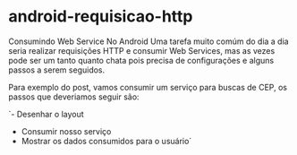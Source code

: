 # android-requisicao-http

Consumindo Web Service No Android
Uma tarefa muito comúm do dia a dia seria realizar requisições HTTP e consumir Web Services, mas as vezes pode ser um tanto quanto chata pois precisa de configurações e alguns passos a serem seguidos.

Para exemplo do post, vamos consumir um serviço para buscas de CEP, os passos que deveriamos seguir são:

`- Desenhar o layout
- Consumir nosso serviço
- Mostrar os dados consumidos para o usuário`
